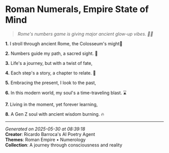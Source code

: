 # Roman Numerals, Empire State of Mind

> *Rome's numbers game is giving major ancient glow-up vibes. 🔢🌙*

**1.** I stroll through ancient Rome, the Colosseum's might🌟


**2.** Numbers guide my path, a sacred sight. 🔢


**3.** Life's a journey, but with a twist of fate,


**4.** Each step's a story, a chapter to relate. 📖


**5.** Embracing the present, I look to the past,


**6.** In this modern world, my soul's a time-traveling blast. ⌛


**7.** Living in the moment, yet forever learning,


**8.** A Gen Z soul with ancient wisdom burning. 🔥



---

*Generated on 2025-05-30 at 08:39:18*  
**Creator**: Ricardo Barroca's AI Poetry Agent  
**Themes**: Roman Empire • Numerology  
**Collection**: A journey through consciousness and reality